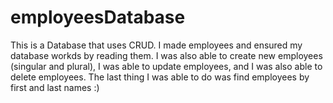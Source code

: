 # employeesDatabase

This is a Database that uses CRUD.
I made employees and ensured my database workds by reading them.
I was also able to create new employees (singular and plural), I was able to update employees, and I was also able to delete employees.
The last thing I was able to do was find employees by first and last names :)
